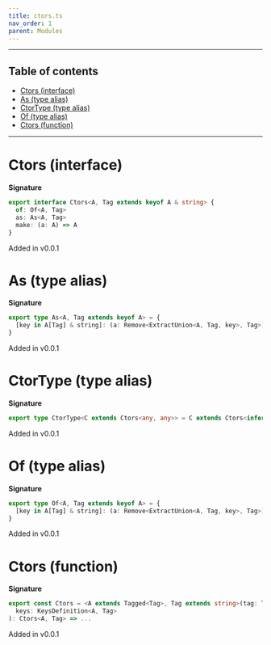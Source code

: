 ```yaml
---
title: ctors.ts
nav_order: 1
parent: Modules
---
```


---

<h2 class="text-delta">Table of contents</h2>

- [Ctors (interface)](#ctors-interface)
- [As (type alias)](#as-type-alias)
- [CtorType (type alias)](#ctortype-type-alias)
- [Of (type alias)](#of-type-alias)
- [Ctors (function)](#ctors-function)

---

# Ctors (interface)

**Signature**

```ts
export interface Ctors<A, Tag extends keyof A & string> {
  of: Of<A, Tag>
  as: As<A, Tag>
  make: (a: A) => A
}
```

Added in v0.0.1

# As (type alias)

**Signature**

```ts
export type As<A, Tag extends keyof A> = {
  [key in A[Tag] & string]: (a: Remove<ExtractUnion<A, Tag, key>, Tag>) => ExtractUnion<A, Tag, key>
}
```

Added in v0.0.1

# CtorType (type alias)

**Signature**

```ts
export type CtorType<C extends Ctors<any, any>> = C extends Ctors<infer A, any> ? A : never
```

Added in v0.0.1

# Of (type alias)

**Signature**

```ts
export type Of<A, Tag extends keyof A> = {
  [key in A[Tag] & string]: (a: Remove<ExtractUnion<A, Tag, key>, Tag>) => A
}
```

Added in v0.0.1

# Ctors (function)

**Signature**

```ts
export const Ctors = <A extends Tagged<Tag>, Tag extends string>(tag: Tag) => (
  keys: KeysDefinition<A, Tag>
): Ctors<A, Tag> => ...
```

Added in v0.0.1
